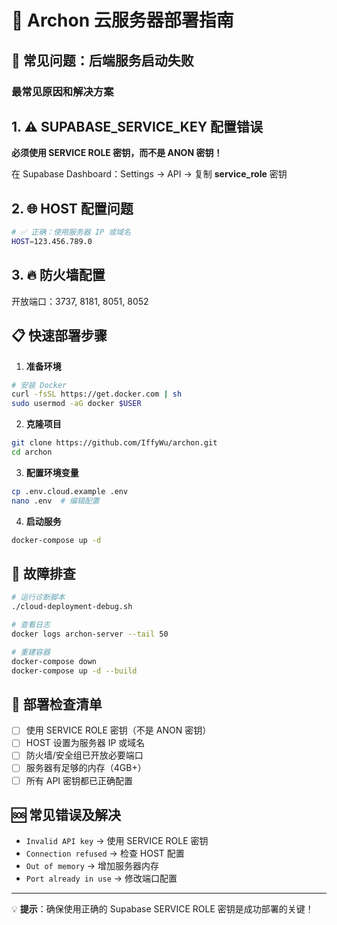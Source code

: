 # 🚀 Archon 云服务器部署指南

## 🔴 常见问题：后端服务启动失败

### 最常见原因和解决方案

## 1. ⚠️ **SUPABASE_SERVICE_KEY 配置错误**

**必须使用 SERVICE ROLE 密钥，而不是 ANON 密钥！**

在 Supabase Dashboard：Settings → API → 复制 **service_role** 密钥

## 2. 🌐 **HOST 配置问题**

```bash
# ✅ 正确：使用服务器 IP 或域名
HOST=123.456.789.0
```

## 3. 🔥 **防火墙配置**

开放端口：3737, 8181, 8051, 8052

## 📋 快速部署步骤

1. **准备环境**
```bash
# 安装 Docker
curl -fsSL https://get.docker.com | sh
sudo usermod -aG docker $USER
```

2. **克隆项目**
```bash
git clone https://github.com/IffyWu/archon.git
cd archon
```

3. **配置环境变量**
```bash
cp .env.cloud.example .env
nano .env  # 编辑配置
```

4. **启动服务**
```bash
docker-compose up -d
```

## 🔧 故障排查

```bash
# 运行诊断脚本
./cloud-deployment-debug.sh

# 查看日志
docker logs archon-server --tail 50

# 重建容器
docker-compose down
docker-compose up -d --build
```

## 📝 部署检查清单

- [ ] 使用 SERVICE ROLE 密钥（不是 ANON 密钥）
- [ ] HOST 设置为服务器 IP 或域名
- [ ] 防火墙/安全组已开放必要端口
- [ ] 服务器有足够的内存（4GB+）
- [ ] 所有 API 密钥都已正确配置

## 🆘 常见错误及解决

- `Invalid API key` → 使用 SERVICE ROLE 密钥
- `Connection refused` → 检查 HOST 配置
- `Out of memory` → 增加服务器内存
- `Port already in use` → 修改端口配置

---

💡 **提示**：确保使用正确的 Supabase SERVICE ROLE 密钥是成功部署的关键！